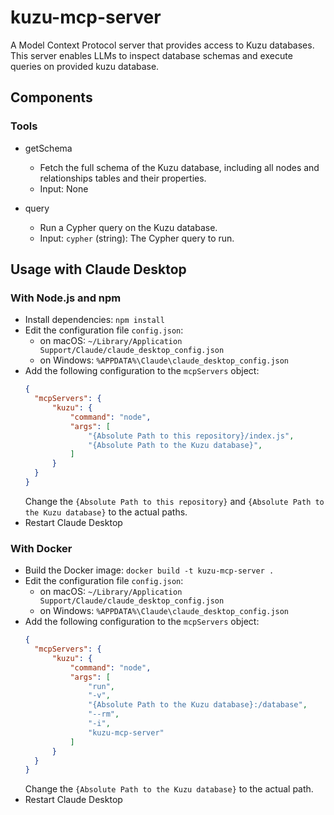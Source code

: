 # kuzu-mcp-server

A Model Context Protocol server that provides access to Kuzu databases. This server enables LLMs to inspect database schemas and execute queries on provided kuzu database.

## Components
### Tools 
- getSchema
  -  Fetch the full schema of the Kuzu database, including all nodes and relationships tables and their properties.
  -  Input: None

- query
  - Run a Cypher query on the Kuzu database.
  - Input: `cypher` (string): The Cypher query to run.

## Usage with Claude Desktop
### With Node.js and npm
- Install dependencies: `npm install`
- Edit the configuration file `config.json`:
  - on macOS: `~/Library/Application Support/Claude/claude_desktop_config.json`
  - on Windows: `%APPDATA%\Claude\claude_desktop_config.json`
- Add the following configuration to the `mcpServers` object:
  ```json
  {
    "mcpServers": {
        "kuzu": {
            "command": "node",
            "args": [
                "{Absolute Path to this repository}/index.js",
                "{Absolute Path to the Kuzu database}",
            ]
        }
    }
  }
  ```
  Change the `{Absolute Path to this repository}` and `{Absolute Path to the Kuzu database}` to the actual paths.
- Restart Claude Desktop

### With Docker
- Build the Docker image: `docker build -t kuzu-mcp-server .`
- Edit the configuration file `config.json`:
  - on macOS: `~/Library/Application Support/Claude/claude_desktop_config.json`
  - on Windows: `%APPDATA%\Claude\claude_desktop_config.json`
- Add the following configuration to the `mcpServers` object:
  ```json
  {
    "mcpServers": {
        "kuzu": {
            "command": "node",
            "args": [
                "run",
                "-v",
                "{Absolute Path to the Kuzu database}:/database",
                "--rm",
                "-i",
                "kuzu-mcp-server"
            ]
        }
    }
  }
  ```
  Change the `{Absolute Path to the Kuzu database}` to the actual path.
- Restart Claude Desktop
